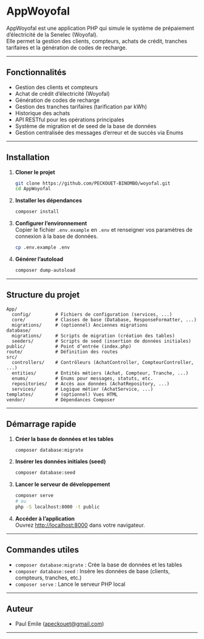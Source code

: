 # AppWoyofal

AppWoyofal est une application PHP qui simule le système de prépaiement d’électricité de la Senelec (Woyofal).  
Elle permet la gestion des clients, compteurs, achats de crédit, tranches tarifaires et la génération de codes de recharge.

---

## Fonctionnalités

- Gestion des clients et compteurs
- Achat de crédit d’électricité (Woyofal)
- Génération de codes de recharge
- Gestion des tranches tarifaires (tarification par kWh)
- Historique des achats
- API RESTful pour les opérations principales
- Système de migration et de seed de la base de données
- Gestion centralisée des messages d’erreur et de succès via Enums

---

## Installation

1. **Cloner le projet**  
   ```bash
   git clone https://github.com/PECKOUET-BINOMBO/woyofal.git
   cd AppWoyofal
   ```

2. **Installer les dépendances**  
   ```bash
   composer install
   ```

3. **Configurer l’environnement**  
   Copier le fichier `.env.example` en `.env` et renseigner vos paramètres de connexion à la base de données.

   ```bash
   cp .env.example .env
   ```

4. **Générer l’autoload**  
   ```bash
   composer dump-autoload
   ```

---

## Structure du projet

```
App/
  config/         # Fichiers de configuration (services, ...)
  core/           # Classes de base (Database, ResponseFormatter, ...)
  migrations/     # (optionnel) Anciennes migrations
database/
  migrations/     # Scripts de migration (création des tables)
  seeders/        # Scripts de seed (insertion de données initiales)
public/           # Point d’entrée (index.php)
route/            # Définition des routes
src/
  controllers/    # Contrôleurs (AchatController, CompteurController, ...)
  entities/       # Entités métiers (Achat, Compteur, Tranche, ...)
  enums/          # Enums pour messages, statuts, etc.
  repositories/   # Accès aux données (AchatRepository, ...)
  services/       # Logique métier (AchatService, ...)
templates/        # (optionnel) Vues HTML
vendor/           # Dépendances Composer
```

---

## Démarrage rapide

1. **Créer la base de données et les tables**  
   ```bash
   composer database:migrate
   ```

2. **Insérer les données initiales (seed)**  
   ```bash
   composer database:seed
   ```

3. **Lancer le serveur de développement**  
   ```bash
   composer serve
   # ou
   php -S localhost:8000 -t public
   ```

4. **Accéder à l’application**  
   Ouvrez [http://localhost:8000](http://localhost:8000) dans votre navigateur.

---

## Commandes utiles

- `composer database:migrate` : Crée la base de données et les tables
- `composer database:seed`    : Insère les données de base (clients, compteurs, tranches, etc.)
- `composer serve`            : Lance le serveur PHP local

---

## Auteur

- Paul Emile (<apeckouet@gmail.com>)

---

##